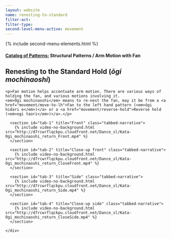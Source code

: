 ```yaml
---
layout: website
name: renesting-to-standard
filter-act:
filter-type:
second-level-menu-active: movement
---
```

{% include second-menu-elements.html %}

<main class="page-content">
  <div class="text-container">
    <h4><a href="/movement#catalog">Catalog of Patterns:</a> Structural Patterns / Arm Motion with Fan</h4>
    <h2>Renesting to the Standard Hold (<em>ōgi mochinaoshi</em>)</h2>


    <p>Fan motion helps accentuate arm motion. There are various ways of holding the fan, and various motions involving it.
    <em>Ōgi mochinaoshi</em> means to re-nest the fan, may it be from a <a href="movement/move-to-lh">Fan to the left hand pattern (<em>ōgi hidari e</em>)</a> or a <a href="movement/reverse-hold">Reverse hold (<em>ogi taori</em>)</a>.</p>

  </div>


<div class="tabs-container">
  <div class="tabs-container__links">
    <div class="wrapper">
      <div id="tabs"></div>
    </div>
  </div>
  <div class="tabs-container__content">
    <div class="wrapper">

      <section id="tab-1" title="Front" class="tabbed-narrative">
        {% include video-no-background.html src="http://d7rcwrflqckpu.cloudfront.net/Dance_sl/Kata-Ogi_mochinaoshi_return_Front.mp4" %}
      </section>

      <section id="tab-2" title="Close-up front" class="tabbed-narrative">
        {% include video-no-background.html src="http://d7rcwrflqckpu.cloudfront.net/Dance_sl/Kata-Ogi_mochinaoshi_return_CloseFront.mp4" %}
      </section>

      <section id="tab-3" title="Side" class="tabbed-narrative">
        {% include video-no-background.html src="http://d7rcwrflqckpu.cloudfront.net/Dance_sl/Kata-Ogi_mochinaoshi_return_Side.mp4" %}
      </section>

      <section id="tab-4" title="Close-up side" class="tabbed-narrative">
        {% include video-no-background.html src="http://d7rcwrflqckpu.cloudfront.net/Dance_sl/Kata-Ogi_mochinaoshi_return_CloseSide.mp4" %}
      </section>

    </div>
  </div>
</div>
</main>
